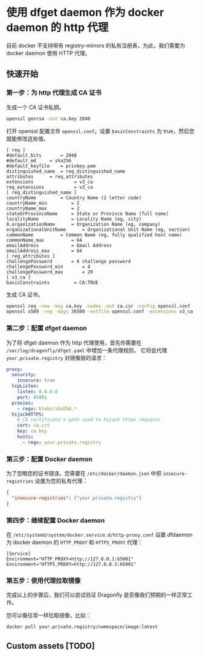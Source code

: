 # 使用 dfget daemon 作为 docker daemon 的 http 代理

目前 docker 不支持带有 registry-mirrors 的私有注册表，为此，我们需要为 docker daemon 使用 HTTP 代理。

## 快速开始

### 第一步：为 http 代理生成 CA 证书

生成一个 CA 证书私钥。

```bash
openssl genrsa -out ca.key 2048
```

打开 openssl 配置文件 `openssl.conf`。设置 `basicConstraints` 为 true，然后您就能修改这些值。

```text
[ req ]
#default_bits		= 2048
#default_md		= sha256
#default_keyfile 	= privkey.pem
distinguished_name	= req_distinguished_name
attributes		= req_attributes
extensions               = v3_ca
req_extensions           = v3_ca
[ req_distinguished_name ]
countryName			= Country Name (2 letter code)
countryName_min			= 2
countryName_max			= 2
stateOrProvinceName		= State or Province Name (full name)
localityName			= Locality Name (eg, city)
0.organizationName		= Organization Name (eg, company)
organizationalUnitName		= Organizational Unit Name (eg, section)
commonName			= Common Name (eg, fully qualified host name)
commonName_max			= 64
emailAddress			= Email Address
emailAddress_max		= 64
[ req_attributes ]
challengePassword		= A challenge password
challengePassword_min		= 4
challengePassword_max		= 20
[ v3_ca ]
basicConstraints         = CA:TRUE
```

生成 CA 证书。

```bash
openssl req -new -key ca.key -nodes -out ca.csr -config openssl.conf
openssl x509 -req -days 36500 -extfile openssl.conf -extensions v3_ca -in ca.csr -signkey ca.key -out ca.crt
```

### 第二步：配置 dfget daemon

为了将 dfget daemon 作为 http 代理使用，首先你需要在 `/var/log/dragonfly/dfget.yaml` 中增加一条代理规则，
它将会代理 `your.private.registry` 对镜像层的请求：

```yaml
proxy:
  security:
    insecure: true
  tcpListen:
    listen: 0.0.0.0
    port: 65001
  proxies:
    - regx: blobs/sha256.*
  hijackHTTPS:
    # CA certificate's path used to hijack https requests
    cert: ca.crt
    key: ca.key
    hosts:
      - regx: your.private.registry
```

### 第三步：配置 Docker daemon

为了忽略您的证书错误，您需要在 
`/etc/docker/daemon.json` 中把 `insecure-registries` 设置为您的私有代理：

```json
{
  "insecure-registries": ["your.private.registry"]
}
```

### 第四步：继续配置 Docker daemon

在 `/etc/systemd/system/docker.service.d/http-proxy.conf` 设置 dfdaemon 为 docker daemon 的
 `HTTP_PROXY` 和 `HTTPS_PROXY` 代理：

```
[Service]
Environment="HTTP_PROXY=http://127.0.0.1:65001"
Environment="HTTPS_PROXY=http://127.0.0.1:65001"
```

### 第五步：使用代理拉取镜像

完成以上的步骤后，我们可以尝试验证 Dragonfly 是否像我们预期的一样正常工作。

您可以像往常一样拉取镜像，比如：

```bash
docker pull your.private.registry/namespace/image:latest
```

## Custom assets [TODO]
